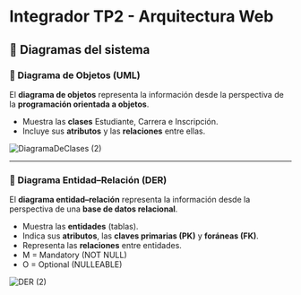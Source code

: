# Integrador TP2 - Arquitectura Web

## 📌 Diagramas del sistema

### 🔹 Diagrama de Objetos (UML)  
El **diagrama de objetos** representa la información desde la perspectiva de la **programación orientada a objetos**.  
- Muestra las **clases** Estudiante, Carrera e Inscripción.  
- Incluye sus **atributos** y las **relaciones** entre ellas.
 
![DiagramaDeClases (2)](https://github.com/user-attachments/assets/03d10c13-9c09-401c-8291-ccd220eb0f67)

---

### 🔹 Diagrama Entidad–Relación (DER)  
El **diagrama entidad–relación** representa la información desde la perspectiva de una **base de datos relacional**.  
- Muestra las **entidades** (tablas).  
- Indica sus **atributos**, las **claves primarias (PK)** y **foráneas (FK)**.  
- Representa las **relaciones** entre entidades.
- M = Mandatory (NOT NULL)
- O = Optional (NULLEABLE)

![DER (2)](https://github.com/user-attachments/assets/033ce5b7-e1b6-4a0e-b073-7889dc59219f)
